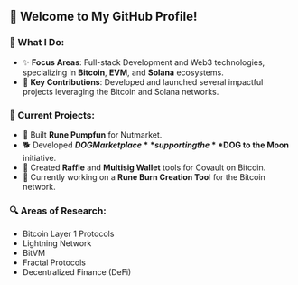 ## 👋 Welcome to My GitHub Profile!

### 🔨 What I Do:
- ✨ **Focus Areas**: Full-stack Development and Web3 technologies, specializing in **Bitcoin**, **EVM**, and **Solana** ecosystems.
- 🌱 **Key Contributions**: Developed and launched several impactful projects leveraging the Bitcoin and Solana networks.

### 🌟 Current Projects:
- 💼 Built **Rune Pumpfun** for Nutmarket.
- 🐕 Developed **$DOG Marketplace** supporting the **$DOG to the Moon** initiative.
- 🎲 Created **Raffle** and **Multisig Wallet** tools for Covault on Bitcoin.
- 🔧 Currently working on a **Rune Burn Creation Tool** for the Bitcoin network.

### 🔍 Areas of Research:
- Bitcoin Layer 1 Protocols
- Lightning Network
- BitVM
- Fractal Protocols
- Decentralized Finance (DeFi)

